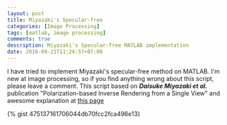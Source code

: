 ```yaml
---
layout: post
title: Miyazaki's Specular-free
categories: [Image Processing]
tags: [matlab, image processing]
comments: true
description: Miyazaki's Specular-free MATLAB implementation
date: 2016-09-21T11:24:57+07:00
---
```

I have tried to implement Miyazaki's specular-free method on MATLAB. I'm new at image processing, so if you find anything wrong about this script, please leave a comment. This script based on ***Daisuke Miyazaki et al.*** publication "Polarization-based Inverse Rendering from a Single View" and awesome explanation at [this page](http://www.cg.info.hiroshima-cu.ac.jp/~miyazaki/knowledge/teche40.html)

{% gist 475137161706044db70fcc2fca496e13}
